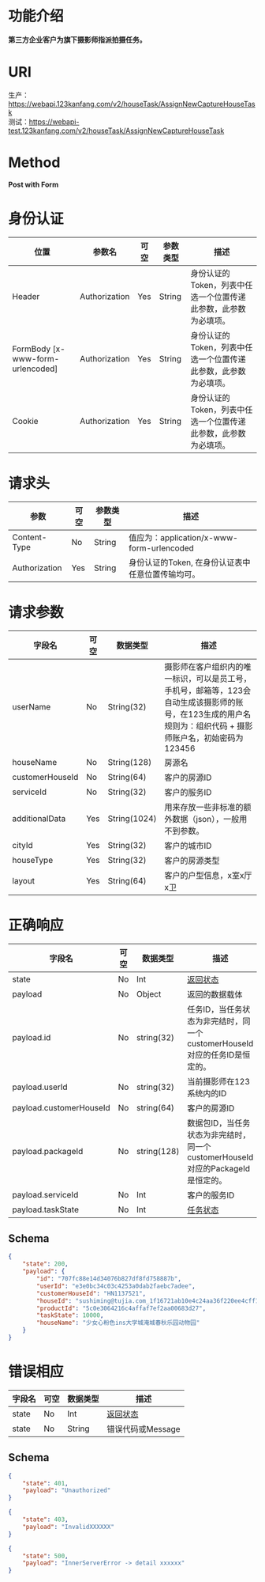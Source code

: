 # 功能介绍
**第三方企业客户为旗下摄影师指派拍摄任务。**

# URI
生产：https://webapi.123kanfang.com/v2/houseTask/AssignNewCaptureHouseTask  
测试：https://webapi-test.123kanfang.com/v2/houseTask/AssignNewCaptureHouseTask


# Method
**Post with Form**


# 身份认证
| 位置| 参数名 | 可空 | 参数类型 | 描述 |
| ------ | ------ | ------ | ------ | ------ |
| Header | Authorization | Yes | String | 身份认证的Token，列表中任选一个位置传递此参数，此参数为必填项。|
| FormBody [x-www-form-urlencoded] | Authorization | Yes | String | 身份认证的Token，列表中任选一个位置传递此参数，此参数为必填项。|
| Cookie | Authorization | Yes | String | 身份认证的Token，列表中任选一个位置传递此参数，此参数为必填项。|


# 请求头
| 参数 | 可空 | 参数类型 | 描述 |
| ---- | ---- | ---- | ----|
| Content-Type | No | String | 值应为：application/x-www-form-urlencoded |
| Authorization | Yes | String | 身份认证的Token, 在身份认证表中任意位置传输均可。| 


# 请求参数
| 字段名 | 可空 | 数据类型 | 描述 |
| ---- | ---- | ---- | ----|
| userName | No | String(32) | 摄影师在客户组织内的唯一标识，可以是员工号，手机号，邮箱等，123会自动生成该摄影师的账号，在123生成的用户名规则为：组织代码 + 摄影师账户名，初始密码为123456  |
| houseName | No | String(128) | 房源名 |
| customerHouseId | No | String(64) | 客户的房源ID |
| serviceId | No | String(32) | 客户的服务ID |
| additionalData | Yes | String(1024) | 用来存放一些非标准的额外数据（json），一般用不到参数。 |
| cityId | Yes | String(32) | 客户的城市ID |
| houseType | Yes | String(32) | 客户的房源类型 |
| layout | Yes | String(64) | 客户的户型信息，x室x厅x卫 |

# 正确响应
| 字段名 | 可空 | 数据类型 | 描述 |
| ---- | ---- | ---- | ----|
| state | No | Int | [返回状态](../Agreement/APIResponseState.md) | 
| payload | No | Object | 返回的数据载体 |
| payload.id | No | string(32) | 任务ID，当任务状态为非完结时，同一个customerHouseId对应的任务ID是恒定的。 |
| payload.userId | No | string(32) | 当前摄影师在123系统内的ID |
| payload.customerHouseId | No | string(64) | 客户的房源ID |
| payload.packageId | No | string(128) | 数据包ID，当任务状态为非完结时，同一个customerHouseId对应的PackageId是恒定的。 |
| payload.serviceId | No | Int | 客户的服务ID |
| payload.taskState | No | Int | [任务状态](../Agreement/TaskState.md) |



## Schema
```json
{
    "state": 200,
    "payload": {
        "id": "707fc88e14d34076b827df8fd758887b",
        "userId": "e3e0bc34c03c4253a0dab2faebc7adee",
        "customerHouseId": "HN1137521",
        "houseId": "sushiming@tujia.com_1f16721ab10e4c24aa36f220ee4cff19",
        "productId": "5c0e3064216c4affaf7ef2aa00683d27",
        "taskState": 10000,
        "houseName": "少女心粉色ins大学城淹城春秋乐园动物园"
    }
}
```

# 错误相应
| 字段名 | 可空 | 数据类型 | 描述 |
| ---- | ---- | ---- | ----|
| state | No | Int | [返回状态](../Agreement/APIResponseState.md) | 
| state | No | String | 错误代码或Message | 

## Schema 
``` json
{
    "state": 401,
    "payload": "Unauthorized"
}
```

``` json
{
    "state": 403,
    "payload": "InvalidXXXXXX"
}
```

``` json
{
    "state": 500,
    "payload": "InnerServerError -> detail xxxxxx"
}
```
